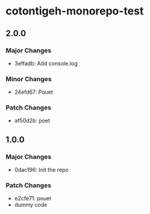 # cotontigeh-monorepo-test

## 2.0.0

### Major Changes

- 3effadb: Add console.log

### Minor Changes

- 24efd67: Pouet

### Patch Changes

- af50d2b: poet

## 1.0.0

### Major Changes

- 0dac196: Init the repo

### Patch Changes

- e2cfe71: pouet
- dummy code
